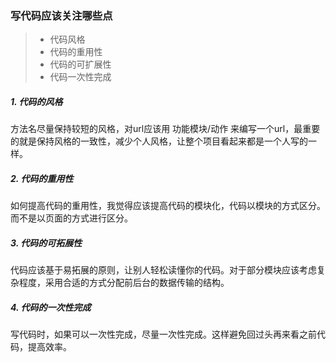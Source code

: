 ### 写代码应该关注哪些点
> *  代码风格
> *  代码的重用性
> *  代码的可扩展性
> *  代码一次性完成


##### 1. 代码的风格
 方法名尽量保持较短的风格，对url应该用 功能模块/动作 来编写一个url，最重要的就是保持风格的一致性，减少个人风格，让整个项目看起来都是一个人写的一样。

##### 2. 代码的重用性
 如何提高代码的重用性，我觉得应该提高代码的模块化，代码以模块的方式区分。而不是以页面的方式进行区分。

##### 3. 代码的可拓展性
   代码应该基于易拓展的原则，让别人轻松读懂你的代码。对于部分模块应该考虑复杂程度，采用合适的方式分配前后台的数据传输的结构。

##### 4. 代码的一次性完成
   写代码时，如果可以一次性完成，尽量一次性完成。这样避免回过头再来看之前代码，提高效率。  
